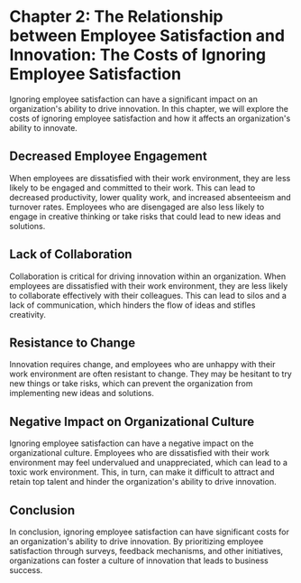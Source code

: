 Chapter 2: The Relationship between Employee Satisfaction and Innovation: The Costs of Ignoring Employee Satisfaction
=====================================================================================================================

Ignoring employee satisfaction can have a significant impact on an organization's ability to drive innovation. In this chapter, we will explore the costs of ignoring employee satisfaction and how it affects an organization's ability to innovate.

Decreased Employee Engagement
-----------------------------

When employees are dissatisfied with their work environment, they are less likely to be engaged and committed to their work. This can lead to decreased productivity, lower quality work, and increased absenteeism and turnover rates. Employees who are disengaged are also less likely to engage in creative thinking or take risks that could lead to new ideas and solutions.

Lack of Collaboration
---------------------

Collaboration is critical for driving innovation within an organization. When employees are dissatisfied with their work environment, they are less likely to collaborate effectively with their colleagues. This can lead to silos and a lack of communication, which hinders the flow of ideas and stifles creativity.

Resistance to Change
--------------------

Innovation requires change, and employees who are unhappy with their work environment are often resistant to change. They may be hesitant to try new things or take risks, which can prevent the organization from implementing new ideas and solutions.

Negative Impact on Organizational Culture
-----------------------------------------

Ignoring employee satisfaction can have a negative impact on the organizational culture. Employees who are dissatisfied with their work environment may feel undervalued and unappreciated, which can lead to a toxic work environment. This, in turn, can make it difficult to attract and retain top talent and hinder the organization's ability to drive innovation.

Conclusion
----------

In conclusion, ignoring employee satisfaction can have significant costs for an organization's ability to drive innovation. By prioritizing employee satisfaction through surveys, feedback mechanisms, and other initiatives, organizations can foster a culture of innovation that leads to business success.
